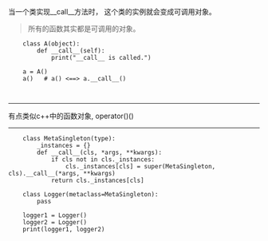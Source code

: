当一个类实现__call__方法时， 这个类的实例就会变成可调用对象。
> 所有的函数其实都是可调用的对象。


```
    class A(object):
        def __call__(self):
            print("__call__ is called.")
    
    a = A()
    a()   # a() <==> a.__call__()

    
```
***
有点类似c++中的函数对象, operator()()
***

```
    class MetaSingleton(type):
        _instances = {}
        def __call__(cls, *args, **kwargs):
            if cls not in cls._instances:
                cls._instances[cls] = super(MetaSingleton, cls).__call__(*args, **kwargs)
            return cls._instances[cls]
    
    class Logger(metaclass=MetaSingleton):
        pass
    
    logger1 = Logger()
    logger2 = Logger()
    print(logger1, logger2)
    
```